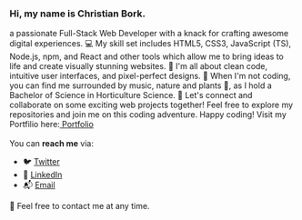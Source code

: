  <p><h3>Hi, my name is Christian Bork.</h3><p>

a passionate Full-Stack Web Developer with a knack for crafting awesome digital experiences. 💻 My skill set includes HTML5, CSS3, JavaScript (TS), Node.js, npm, and React and other tools which allow me to bring ideas to life and create visually stunning websites. 🚀 I'm all about clean code, intuitive user interfaces, and pixel-perfect designs. 🎨 When I'm not coding, you can find me surrounded by music, nature and plants 🌱, as I hold a Bachelor of Science in Horticulture Science. 🌿 Let's connect and collaborate on some exciting web projects together! Feel free to explore my repositories and join me on this coding adventure. Happy coding! 
Visit my Portfilio here:<a href=https://christianbork.netlify.app> Portfolio</a></li><br> <br>
You can **reach me** via:
  <ul> 
   <li>🐦 <a href=https://twitter.com/Borkkriz>Twitter</a></li>
   <li>💼 <a href=https://www.linkedin.com/in/christian-bork-8a809b243>LinkedIn</a></li>
   <li>📬 <a href=mailto:christianbork.work@gmail.com>Email</a></li>
  </ul>
  
  🧡 Feel free to contact me at any time.

<!---
Borkkris/Borkkris is a ✨ special ✨ repository because its `README.md` (this file) appears on your GitHub profile.
You can click the Preview link to take a look at your changes.
--->
